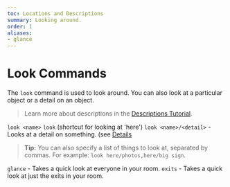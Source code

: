 ```yaml
---
toc: Locations and Descriptions
summary: Looking around.
order: 1
aliases:
- glance
---
```

# Look Commands

The `look` command is used to look around.  You can also look at a particular object or a detail on an object.

> Learn more about descriptions in the [Descriptions Tutorial](/help/descriptions_tutorial).

`look <name>`
`look`  (shortcut for looking at 'here')
`look <name>/<detail>` - Looks at a detail on something. (see [Details](/help/details)

> **Tip:** You can also specify a list of things to look at, separated by commas.  For example:  `look here/photos,here/big sign`.

`glance` - Takes a quick look at everyone in your room.
`exits` - Takes a quick look at just the exits in your room.